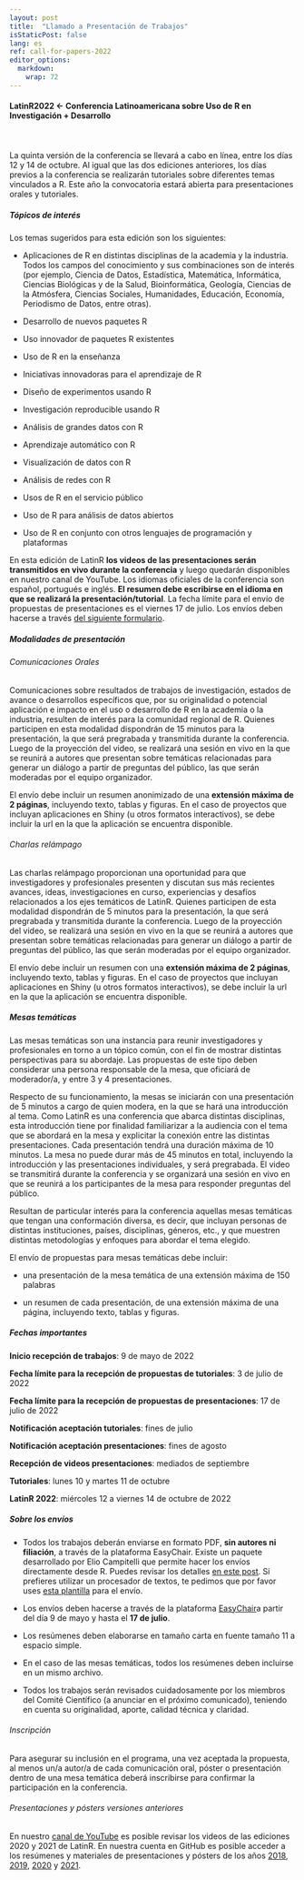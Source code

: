 ```yaml
---
layout: post
title:  "Llamado a Presentación de Trabajos"
isStaticPost: false
lang: es
ref: call-for-papers-2022
editor_options: 
  markdown: 
    wrap: 72
---
```


#### LatinR2022 \<- Conferencia Latinoamericana sobre Uso de R en Investigación + Desarrollo

<br> <br> La quinta versión de la conferencia se llevará a cabo en
línea, entre los días 12 y 14 de octubre. Al igual que las dos ediciones
anteriores, los días previos a la conferencia se realizarán tutoriales
sobre diferentes temas vinculados a R. Este año la convocatoria estará
abierta para presentaciones orales y tutoriales.

##### Tópicos de interés

Los temas sugeridos para esta edición son los siguientes:

-   Aplicaciones de R en distintas disciplinas de la academia y la
    industria. Todos los campos del conocimiento y sus combinaciones son
    de interés (por ejemplo, Ciencia de Datos, Estadística, Matemática,
    Informática, Ciencias Biológicas y de la Salud, Bioinformática,
    Geología, Ciencias de la Atmósfera, Ciencias Sociales, Humanidades,
    Educación, Economía, Periodismo de Datos, entre otras).

-   Desarrollo de nuevos paquetes R

-   Uso innovador de paquetes R existentes

-   Uso de R en la enseñanza

-   Iniciativas innovadoras para el aprendizaje de R

-   Diseño de experimentos usando R

-   Investigación reproducible usando R

-   Análisis de grandes datos con R

-   Aprendizaje automático con R

-   Visualización de datos con R

-   Análisis de redes con R

-   Usos de R en el servicio público

-   Uso de R para análisis de datos abiertos

-   Uso de R en conjunto con otros lenguajes de programación y
    plataformas

En esta edición de LatinR **los videos de las presentaciones serán
transmitidos en vivo durante la conferencia** y luego quedarán
disponibles en nuestro canal de YouTube. Los idiomas oficiales de la
conferencia son español, portugués e inglés. **El resumen debe
escribirse en el idioma en que se realizará la presentación/tutorial**.
La fecha límite para el envío de propuestas de presentaciones es el
viernes 17 de julio. Los envíos deben hacerse a través [del siguiente
formulario](https://easychair.org/conferences/?conf=latinr2022).

##### Modalidades de presentación

###### Comunicaciones Orales

Comunicaciones sobre resultados de trabajos de investigación, estados de
avance o desarrollos específicos que, por su originalidad o potencial
aplicación e impacto en el uso o desarrollo de R en la academia o la
industria, resulten de interés para la comunidad regional de R. Quienes
participen en esta modalidad dispondrán de 15 minutos para la
presentación, la que será pregrabada y transmitida durante la
conferencia. Luego de la proyección del video, se realizará una sesión
en vivo en la que se reunirá a autores que presentan sobre temáticas
relacionadas para generar un diálogo a partir de preguntas del público,
las que serán moderadas por el equipo organizador. 

El envío debe incluir un resumen anonimizado de una **extensión máxima
de 2 páginas**, incluyendo texto, tablas y figuras. En el caso de
proyectos que incluyan aplicaciones en Shiny (u otros formatos
interactivos), se debe incluir la url en la que la aplicación se
encuentra disponible.

###### Charlas relámpago

Las charlas relámpago proporcionan una oportunidad para que
investigadores y profesionales presenten y discutan sus más recientes
avances, ideas, investigaciones en curso, experiencias y desafíos
relacionados a los ejes temáticos de LatinR. Quienes participen de esta
modalidad dispondrán de 5 minutos para la presentación, la que será
pregrabada y transmitida durante la conferencia. Luego de la proyección
del video, se realizará una sesión en vivo en la que se reunirá a
autores que presentan sobre temáticas relacionadas para generar un
diálogo a partir de preguntas del público, las que serán moderadas por
el equipo organizador. 

El envío debe incluir un resumen con una **extensión máxima de 2
páginas**, incluyendo texto, tablas y figuras. En el caso de proyectos
que incluyan aplicaciones en Shiny (u otros formatos interactivos), se
debe incluir la url en la que la aplicación se encuentra disponible.

##### Mesas temáticas

Las mesas temáticas son una instancia para reunir investigadores y
profesionales en torno a un tópico común, con el fin de mostrar
distintas perspectivas para su abordaje. Las propuestas de este tipo
deben considerar una persona responsable de la mesa, que oficiará de
moderador/a, y entre 3 y 4 presentaciones.

Respecto de su funcionamiento, la mesas se iniciarán con una
presentación de 5 minutos a cargo de quien modera, en la que se hará una
introducción al tema. Como LatinR es una conferencia que abarca
distintas disciplinas, esta introducción tiene por finalidad
familiarizar a la audiencia con el tema que se abordará en la mesa y
explicitar la conexión entre las distintas presentaciones. Cada
presentación tendrá una duración máxima de 10 minutos. La mesa no puede
durar más de 45 minutos en total, incluyendo la introducción y las
presentaciones individuales, y será pregrabada. El video se transmitirá
durante la conferencia y se organizará una sesión en vivo en que se
reunirá a los participantes de la mesa para responder preguntas del
público.

Resultan de particular interés para la conferencia aquellas mesas
temáticas que tengan una conformación diversa, es decir, que incluyan
personas de distintas instituciones, países, disciplinas, géneros, etc.,
y que muestren distintas metodologías y enfoques para abordar el tema
elegido.

El envío de propuestas para mesas temáticas debe incluir:

-   una presentación de la mesa temática de una extensión máxima de 150
    palabras

-   un resumen de cada presentación, de una extensión máxima de una
    página, incluyendo texto, tablas y figuras.

##### Fechas importantes

**Inicio recepción de trabajos**: 9 de mayo de 2022

**Fecha límite para la recepción de propuestas de tutoriales**: 3 de
julio de 2022

**Fecha límite para la recepción de propuestas de presentaciones**: 17
de julio de 2022

**Notificación aceptación tutoriales**: fines de julio

**Notificación aceptación presentaciones**: fines de agosto

**Recepción de videos presentaciones**: mediados de septiembre

**Tutoriales**: lunes 10 y martes 11 de octubre

**LatinR 2022**: miércoles 12 a viernes 14 de octubre de 2022

##### Sobre los envíos

-   Todos los trabajos deberán enviarse en formato PDF, **sin autores ni
    filiación**, a través de la plataforma EasyChair. Existe un paquete
    desarrollado por Elio Campitelli que permite hacer los envíos
    directamente desde R. Puedes revisar los detalles [en este
    post](https://latin-r.com/blog/paquete-latinr). Si prefieres
    utilizar un procesador de textos, te pedimos que por favor uses
    [esta
    plantilla](https://docs.google.com/document/d/1KrPbi2AR5Rcq5fKMkC_yK_9gpez4Fmtz/edit?usp=sharing&ouid=107644076848762167027&rtpof=true&sd=true)
    para el envío. 

-   Los envíos deben hacerse a través de la plataforma
    [EasyChair](https://easychair.org/conferences/?conf=latinr2022)a
    partir del día 9 de mayo y hasta el **17 de julio**. 

-   Los resúmenes deben elaborarse en tamaño carta en fuente tamaño 11 a
    espacio simple. 

-   En el caso de las mesas temáticas, todos los resúmenes deben
    incluirse en un mismo archivo. 

-   Todos los trabajos serán revisados cuidadosamente por los miembros
    del Comité Científico (a anunciar en el próximo comunicado),
    teniendo en cuenta su originalidad, aporte, calidad técnica y
    claridad.

###### Inscripción

Para asegurar su inclusión en el programa, una vez aceptada la
propuesta, al menos un/a autor/a de cada comunicación oral, póster o
presentación dentro de una mesa temática deberá inscribirse para
confirmar la participación en la conferencia.

###### Presentaciones y pósters versiones anteriores

En nuestro [canal de YouTube](http://youtube.com/latinr) es posible
revisar los videos de las ediciones 2020 y 2021 de LatinR. En nuestra
cuenta en GitHub es posible acceder a los resúmenes y materiales de
presentaciones y pósters de los años
[2018](https://github.com/LatinR/presentaciones-LatinR2018),
[2019](https://github.com/LatinR/presentaciones-LatinR2019),
[2020](https://github.com/LatinR/presentaciones-LatinR2020) y
[2021](https://github.com/LatinR/presentaciones-LatinR2021).
